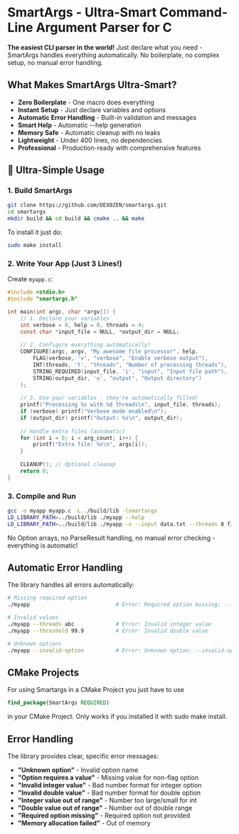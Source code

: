 # SmartArgs - Ultra-Smart Command-Line Argument Parser for C

**The easiest CLI parser in the world!** Just declare what you need - SmartArgs handles everything automatically. No boilerplate, no complex setup, no manual error handling.

## What Makes SmartArgs Ultra-Smart?

-  **Zero Boilerplate** - One macro does everything
-  **Instant Setup** - Just declare variables and options  
-  **Automatic Error Handling** - Built-in validation and messages
-  **Smart Help** - Automatic --help generation
-  **Memory Safe** - Automatic cleanup with no leaks
-  **Lightweight** - Under 400 lines, no dependencies
-  **Professional** - Production-ready with comprehensive features

## 🚀 Ultra-Simple Usage

### 1. Build SmartArgs
```bash
git clone https://github.com/DEX0ZEN/smartargs.git
cd smartargs
mkdir build && cd build && cmake .. && make
```
To install it just do:
```bash
sudo make install
```

### 2. Write Your App (Just 3 Lines!)

Create `myapp.c`:
```c
#include <stdio.h>
#include "smartargs.h"

int main(int argc, char *argv[]) {
    // 1. Declare your variables
    int verbose = 0, help = 0, threads = 4;
    const char *input_file = NULL, *output_dir = NULL;
    
    // 2. Configure everything automatically!
    CONFIGURE(argc, argv, "My awesome file processor", help,
        FLAG(verbose, 'v', "verbose", "Enable verbose output"),
        INT(threads, 't', "threads", "Number of processing threads"),
        STRING_REQUIRED(input_file, 'i', "input", "Input file path"),
        STRING(output_dir, 'o', "output", "Output directory")
    );
    
    // 3. Use your variables - they're automatically filled!
    printf("Processing %s with %d threads\n", input_file, threads);
    if (verbose) printf("Verbose mode enabled\n");
    if (output_dir) printf("Output: %s\n", output_dir);
    
    // Handle extra files (automatic)
    for (int i = 0; i < arg_count; i++) {
        printf("Extra file: %s\n", args[i]);
    }
    
    CLEANUP(); // Optional cleanup
    return 0;
}
```

### 3. Compile and Run
```bash
gcc -o myapp myapp.c -L../build/lib -lsmartargs
LD_LIBRARY_PATH=../build/lib ./myapp --help
LD_LIBRARY_PATH=../build/lib ./myapp -v --input data.txt --threads 8 file1.txt file2.txt
```



No Option arrays, no ParseResult handling, no manual error checking - everything is automatic!

## Automatic Error Handling

The library handles all errors automatically:

```bash
# Missing required option
./myapp                           # Error: Required option missing: --input

# Invalid values  
./myapp --threads abc             # Error: Invalid integer value
./myapp --threshold 99.9          # Error: Invalid double value

# Unknown options
./myapp --invalid-option          # Error: Unknown option: --invalid-option
```

## CMake Projects

For using Smartargs in a CMake Project you just have to use 
```cmake
find_package(SmartArgs REQUIRED)
```
in your CMake Project.
Only works if you installed it with sudo make install.

## Error Handling

The library provides clear, specific error messages:

- **"Unknown option"** - Invalid option name
- **"Option requires a value"** - Missing value for non-flag option  
- **"Invalid integer value"** - Bad number format for integer option
- **"Invalid double value"** - Bad number format for double option
- **"Integer value out of range"** - Number too large/small for int
- **"Double value out of range"** - Number out of double range
- **"Required option missing"** - Required option not provided
- **"Memory allocation failed"** - Out of memory
